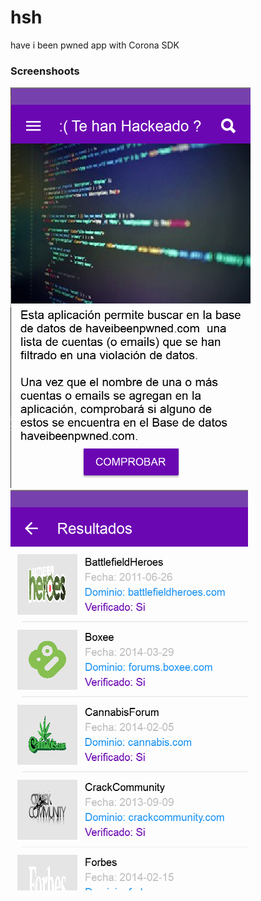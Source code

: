 # hsh
have i been pwned app with Corona SDK

### Screenshoots

![](https://github.com/monchovarela/hsh/blob/master/screenshot.png?raw=true)
![](https://github.com/monchovarela/hsh/blob/master/screenshot2.png?raw=true)